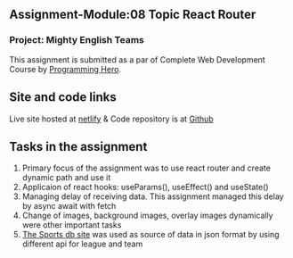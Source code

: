 ## Assignment-Module:08 Topic React Router
### Project: Mighty English Teams 

This assignment is submitted as a par of Complete Web Development Course by [Programming Hero](https://web.programming-hero.com/).

## Site and code links
Live site hosted at [netlify](https://mighty-english-teams.netlify.app/) 
& Code repository is at [Github](https://github.com/farukhrana14/mighty-engligh-team-react-router)

## Tasks in the assignment

1. Primary focus of the assignment was to use react router and create dynamic path and use it
2. Applicaion of react hooks: useParams(), useEffect() and useState()
3. Managing delay of receiving data. This assignment managed this delay by async await with fetch
4. Change of images, background images, overlay images dynamically were other important tasks
5. [The Sports db site](https://www.thesportsdb.com/api.php) was used as source of data in json format by using different api for league and team



